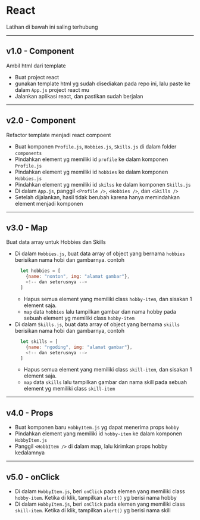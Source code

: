 # React

Latihan di bawah ini saling terhubung

---
## v1.0 - Component

Ambil html dari template

- Buat project react
- gunakan template html yg sudah disediakan pada repo ini, lalu paste ke dalam `App.js` project react mu
- Jalankan aplikasi react, dan pastikan sudah berjalan

---
## v2.0 - Component

Refactor template menjadi react compoent

- Buat komponen `Profile.js`, `Hobbies.js`, `Skills.js` di dalam folder `components`
- Pindahkan element yg memiliki id `profile` ke dalam komponen `Profile.js`
- Pindahkan element yg memiliki id `hobbies` ke dalam komponen `Hobbies.js`
- Pindahkan element yg memiliki id `skilss` ke dalam komponen `Skills.js`
- Di dalam `App.js`, panggil `<Profile />`, `<Hobbies />`, dan `<Skills />`
- Setelah dijalankan, hasil tidak berubah karena hanya memindahkan element menjadi komponen

---

## v3.0 - Map

Buat data array untuk Hobbies dan Skills

- Di dalam `Hobbies.js`, buat data array of object yang bernama `hobbies` berisikan nama hobi dan gambarnya. contoh
  ```js
    let hobbies = [
      {name: "nonton", img: "alamat gambar"}, 
      <!-- dan seterusnya -->
    ]
  ```
  - Hapus semua element yang memiliki class `hobby-item`, dan sisakan 1 element saja.
  - `map` data `hobbies` lalu tampilkan gambar dan nama hobby pada sebuah element yg memiliki class `hobby-item`
- Di dalam `Skills.js`, buat data array of object yang bernama `skills` berisikan nama hobi dan gambarnya, contoh
  ```js
    let skills = [
      {name: "ngoding", img: "alamat gambar"}, 
      <!-- dan seterusnya -->
    ]
  ```
  - Hapus semua element yang memiliki class `skill-item`, dan sisakan 1 element saja.
  - `map` data `skills` lalu tampilkan gambar dan nama skill pada sebuah element yg memiliki class `skill-item`

---
## v4.0 - Props

- Buat komponen baru `HobbyItem.js` yg dapat menerima props `hobby`
- Pindahkan element yang memiliki id `hobby-item` ke dalam komponen `HobbyItem.js`
- Panggil `<HobbItem />` di dalam map, lalu kirimkan props hobby kedalamnya


---
## v5.0 - onClick

- Di dalam `HobbyItem.js`, beri `onClick` pada elemen yang memiliki class `hobby-item`. Ketika di klik, tampilkan `alert()` yg berisi nama hobby
- Di dalam `HobbyItem.js`, beri `onClick` pada elemen yang memiliki class `skill-item`. Ketika di klik, tampilkan `alert()` yg berisi nama skill
